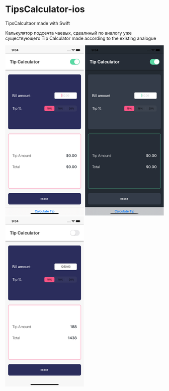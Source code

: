 # TipsCalculator-ios
TipsCalcultaor made with Swift

 Калькулятор подсечта чаевых, сдеалнный по аналогу уже существующего 
 Tip Calculator  made according to the existing analogue 

<img src="Screenshots/tipCalcultaro3.png" width="250">
<img src="Screenshots/tipCalcultaro2png.png" width="250"> 
<img src="Screenshots/tipCalculator1.png" width="250">
